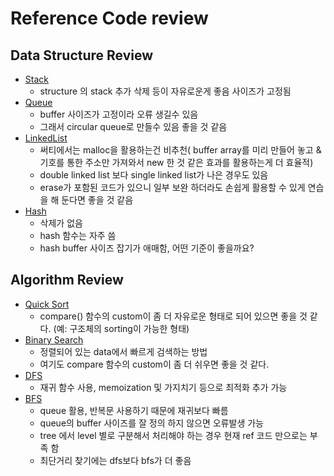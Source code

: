 # Reference Code review

## Data Structure Review
* [Stack]()
  * structure 의 stack 추가 삭제 등이 자유로운게 좋음 사이즈가 고정됨
* [Queue](./queue.cpp)
  * buffer 사이즈가 고정이라 오류 생길수 있음 
  * 그래서 circular queue로 만들수 있음 좋을 것 같음
* [LinkedList](./LinkedList.cpp)
  * 써티에서는 malloc을 활용하는건 비추천( buffer array를 미리 만들어 놓고 &기호를 통한 주소만 가져와서 new 한 것 같은 효과를 활용하는게 더 효율적)
  * double linked list 보다 single linked list가 나은 경우도 있음 
  * erase가 포함된 코드가 있으니 일부 보완 하더라도 손쉽게 활용할 수 있게 연습을 해 둔다면 좋을 것 같음
* [Hash](./hash.cpp)
  * 삭제가 없음
  * hash 함수는 자주 씀
  * hash buffer 사이즈 잡기가 애매함, 어떤 기준이 좋을까요?

## Algorithm Review
* [Quick Sort](./quicksort.cpp)
  * compare() 함수의 custom이 좀 더 자유로운 형태로 되어 있으면 좋을 것 같다. (예: 구조체의 sorting이 가능한 형태)
* [Binary Search](./binarysearch.cpp)
  * 정렬되어 있는 data에서 빠르게 검색하는 방법
  * 여기도 compare 함수의 custom이 좀 더 쉬우면 좋을 것 같다.
* [DFS](./dfs.cpp)
  * 재귀 함수 사용, memoization 및 가지치기 등으로 최적화 추가 가능  
* [BFS](./bfs.cpp)
  * queue 활용, 반복문 사용하기 때문에 재귀보다 빠름
  * queue의 buffer 사이즈를 잘 정의 하지 않으면 오류발생 가능
  * tree 에서 level 별로 구분해서 처리해야 하는 경우 현재 ref 코드 만으로는 부족 함
  * 최단거리 찾기에는 dfs보다 bfs가 더 좋음
